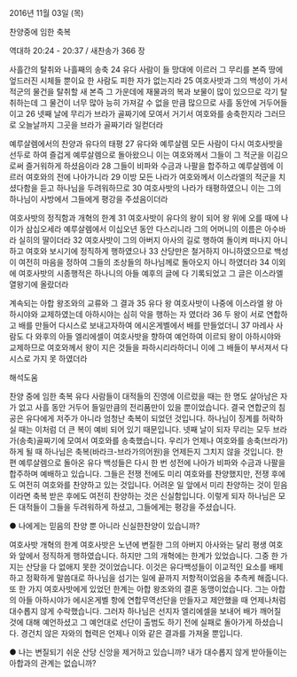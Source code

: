 2016년 11월 03일 (목)

찬양중에 임한 축복



역대하 20:24 - 20:37 / 새찬송가 366 장


사흘간의 탈취와 나흘째의 송축
24 유다 사람이 들 망대에 이르러 그 무리를 본즉 땅에 엎드러진 시체들  뿐이요 한 사람도 피한 자가 없는지라 25 여호사밧과 그의 백성이 가서 적군의 물건을 탈취할 새 본즉 그 가운데에 재물과의 복과 보물이 많이 있으므로 각기 탈취하는데 그 물건이 너무 많아 능히 가져갈 수 없을 만큼 많으므로 사흘 동안에 거두어들이고 26 넷째 날에 무리가 브라가 골짜기에 모여서 거기서 여호와를 송축한지라 그러므로 오늘날까지 그곳을 브라가 골짜기라 일컫더라

예루살렘에서의 찬양과 유다의 태평
27 유다와 예루살렘 모든 사람이 다시 여호사밧을 선두로 하여 즐겁게 예루살렘으로 돌아왔으니 이는 여호와께서 그들이 그 적군을 이김으로써 즐거워하게 하셨음이라 28 그들이 비파와 수금과 나팔을 합주하고 예루살렘에 이르러 여호와의 전에 나아가니라 29 이방 모든 나라가 여호와께서 이스라엘의 적군을 치셨다함을 듣고 하나님을 두려워하므로 30 여호사밧의 나라가 태평하였으니 이는 그의 하나님이 사방에서 그들에게 평강을 주셨음이더라

여호사밧의 정직함과 개혁의 한계
31 여호사밧이 유다의 왕이 되어 왕 위에 오를 때에 나이가 삼십오세라 예루살렘에서 이십오년 동안 다스리니라 그의 어머니의 이름은 아수바라 실히의 딸이더라 32 여호사밧이 그의 아버지 아사의 길로 행하여 돌이켜 떠나지 아니하고 여호와 보시기에 정직하게 행하였으나 33 산당만은 철거하지 아니하였으므로 백성이 여전히 마음을 정하여 그들의 조상들의 하나님께로 돌아오지 아니 하였더라 34 이외에 여호사밧의 시종행적은 하나니의 아들 예후의 글에 다 기록되었고 그 글은 이스라엘 열왕기에 올랐더라

계속되는 아합 왕조와의 교류와 그 결과
35 유다 왕 여호사밧이 나중에 이스라엘 왕 아하시야와 교제하였는데 아하시야는 심히 악을 행하는 자 였더라 36 두 왕이 서로 연합하고 배를 만들어 다시스로 보내고자하여 에시온게벨에서 배를 만들었더니 37 마레사 사람도 다 와후의 아들 엘리에셀이 여호사밧을 향하여 예언하여 이르되 왕이 아하시야와 교제하므로 여호와께서 왕이 지은 것들을 파하시리라하더니 이에 그 배들이 부서져서 다시스로 가지 못 하였더라

해석도움





찬양 중에 임한 축복
유다 사람들이 대적들의 진영에 이르렀을 때는 한 명도 살아남은 자가 없고 사흘 동안 거두어 들일만큼의 전리품만이 있을 뿐이었습니다. 결국 연합군의 침공은 유다에게 저주가 아니라 엄청난 축복이 되었던 것입니다. 하나님이 징계를 허락하실 때는 이처럼 더 큰 복이 예비 되어 있기 때문입니다. 넷째 날이 되자 무리는 모두 브라가(송축)골짜기에 모여서 여호와를 송축했습니다. 우리가 언제나 여호와를 송축(브라가)하게 될 때 하나님은 축복(바라크-브라가의어원)을 언제든지 그치지 않을 것입니다. 한 편 예루살렘으로 돌아온 유다 백성들은 다시 한 번 성전에 나아가 비파와 수금과 나팔을 합주하며 예배하고 있습니다. 그들은 전쟁 전에도 미리 여호와를 찬양했지만, 전쟁 후에도 여전히 여호와를 찬양하고 있는 것입니다. 어려운 일 앞에서 미리 찬양하는 것이 믿음이라면 축복 받은 후에도 여전히 찬양하는 것은 신실함입니다. 이렇게 되자 하나님은 모든 대적들이 그들을 두려워하게 하셨고, 그들에게는 평강을 주셨습니다.

● 나에게는 믿음의 찬양 뿐 아니라 신실한찬양이 있습니까?

여호사밧 개혁의 한계
여호사밧은 노년에 변질한 그의 아버지 아사와는 달리 평생 여호와 앞에서 정직하게 행하였습니다. 하지만 그의 개혁에는 한계가 있었습니다. 그중 한 가지는 산당을 다 없애지 못한 것이었습니다. 이것은 유다백성들이 이교적인 요소를 배제하고 정확하게 말씀대로 하나님을 섬기는 일에 끝까지 저항적이었음을 추측케 해줍니다. 또 한 가지 여호사밧에게 있었던 한계는 아합 왕조와의 결혼 동맹이었습니다. 그는 아합의 아들 아하시야가 에시온게벨 항에 연합무역선단을 만들자고 제안했을 때 언제나처럼 대수롭지 않게 수락했습니다.
그러자 하나님은 선지자 엘리에셀을 보내어 배가 깨어질 것에 대해 예언하셨고 그 예언대로 선단이 출범도 하기 전에 실패로 돌아가게 하셨습니다. 경건치 않은 자와의 협력은 언제나 이와 같은 결과를 가져올 뿐입니다.

● 나는 변질되기 쉬운 산당 신앙을 제거하고 있습니까? 내가 대수롭지 않게 받아들이는 아합과의 관계는 없습니까?